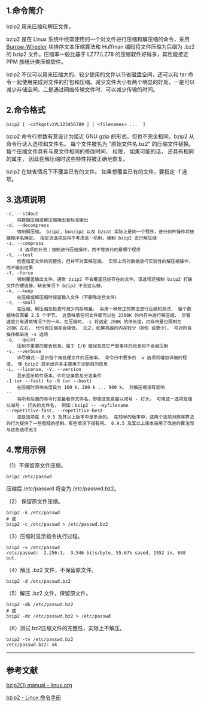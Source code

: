 ## 1.命令简介
bzip2 用来压缩和解压文件。

bzip2 是在 Linux 系统中经常使用的一个对文件进行压缩和解压缩的命令，采用 [Burrow-Wheeler](https://baike.baidu.com/item/Burrows-Wheeler%E5%8F%98%E6%8D%A2/752836?fr=aladdin) 块排序文本压缩算法和 Huffman 编码将文件压缩为后缀为 .bz2 的 bzip2 文件。压缩率一般比基于 LZ77/LZ78 的压缩软件好得多，其性能接近 PPM 族统计类压缩软件。

bzip2 不仅可以用来压缩大的、较少使用的文件以节省磁盘空间，还可以和 tar 命令一起使用完成对文件的打包和压缩。减少文件大小有两个明显的好处，一是可以减少存储空间，二是通过网络传输文件时，可以减少传输的时间。

## 2.命令格式
```shell
bzip2 [ -cdfkqstvzVL123456789 ] [ <filenames> ...  ]
```
bzip2 命令行参数有意设计为接近 GNU gzip 的形式，但也不完全相同。bzip2 从命令行读入选项和文件名。 每个文件被名为 "原始文件名.bz2" 的压缩文件替换。 每个压缩文件具有与原文件相同的修改时间、 权限， 如果可能的话， 还具有相同的属主， 因此在解压缩时这些特性将被正确地恢复。 

bzip2 在缺省情况下不覆盖已有的文件。 如果想覆盖已有的文件，要指定 -f 选项。
## 3.选项说明
```shell
-c, --stdout
    将数据压缩或解压缩输出至标准输出
-d, --decompress
    强制解压缩。 bzip2, bunzip2 以及 bzcat 实际上是同一个程序，进行何种操作将根据程序名确定。 指定该选项后将不考虑这一机制，强制 bzip2 进行解压缩
-z, --compress
	-d 选项的补充：强制进行压缩操作，而不管执行的是哪个程序
-t, --test
    检查指定文件的完整性，但并不对其解压缩。 实际上将对数据进行实验性的解压缩操作，而不输出结果
-f, -force
    强制覆盖输出文件。通常 bzip2 不会覆盖已经存在的文件。该选项还强制 bzip2 打破文件的硬连接，缺省情况下 bzip2 不会这么做。
-k, --keep
    在压缩或解压缩时保留输入文件（不删除这些文件）
-s, --small
    在压缩、解压缩及检查时减少内存用量。 采用一种修正的算法进行压缩和测试， 每个数据块仅需要 2.5 个字节。 这意味着任何文件都可以在 2300K 的内存中进行解压缩， 尽管速度只有通常情况下的一半。在压缩时，-s 将选定 200K 的块长度，内存用量也限制在 200K 左右， 代价是压缩率会降低。 总之，如果机器的内存较少（8MB 或更少）， 可对所有操作都采用 -s 选项
-q, --quiet
    压制不重要的警告信息。属于 I/O 错误及其它严重事件的信息将不会被压制
-v, --verbose
    详尽模式——显示每个被处理文件的压缩率。 命令行中更多的 -v 选项将增加详细的程度， 使 bzip2 显示出许多主要用于诊断目的信息
-L, --license, -V, --version
	显示显示软件版本、许可证条款及分发条件
-1 (or --fast) to -9 (or --best)
    在压缩时将块长度设为 100 k、200 k ... 900 k。 对解压缩没有影响
--
    将所有后面的命令行变量看作文件名，即使这些变量以减号 - 打头。 可用这一选项处理以减号 - 打头的文件名， 例如：bzip2 -- -myfilename
--repetitive-fast, --repetitive-best
    这些选项在 0.9.5 及其以上版本中是多余的。 在较早的版本中，这两个选项对排序算法的行为提供了一些粗糙的控制，有些情况下很有用。 0.9.5 及其以上版本采用了改进的算法而与这些选项无关
```
## 4.常用示例
（1）不保留原文件压缩。
```
bzip2 /etc/passwd
```
压缩后 /etc/passwd 将变为 /etc/passwd.bz2。

（2） 保留原文件压缩。
```
bzip2 -k /etc/passwd
# 或
bzip2 -c /etc/passwd > /etc/passwd.bz2
```
（3）压缩时显示指令执行过程。
```
bzip2 -v /etc/passwd
/etc/passwd:  2.256:1,  3.546 bits/byte, 55.67% saved, 1552 in, 688 out.
```
（4）解压 .bz2 文件，不保留原文件。
```
bzip2 -d /etc/passwd.bz2
```
（5）解压 .bz2 文件，保留原文件。
```
bzip2 -dk /etc/passwd.bz2
# 或
bzip2 -dc /etc/passwd.bz2 > /etc/passwd
```
（6）测试.bz2压缩文件的完整性，实际上不解压。
```
bzip2 -tv /etc/passwd.bz2
/etc/passwd.bz2: ok
```

---
## 参考文献
[bzip2(1) manual - linux.org](https://www.linux.org/docs/man1/bzip2.html)

[bzip2 - Linux 命令手册](http://linux.51yip.com/search/bzip2)
